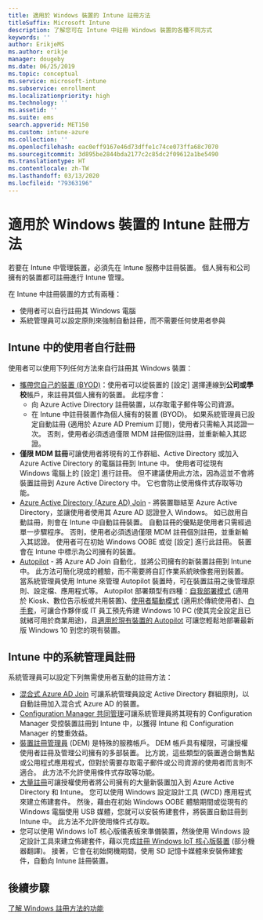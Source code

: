 ```yaml
---
title: 適用於 Windows 裝置的 Intune 註冊方法
titleSuffix: Microsoft Intune
description: 了解您可在 Intune 中註冊 Windows 裝置的各種不同方式
keywords: ''
author: ErikjeMS
ms.author: erikje
manager: dougeby
ms.date: 06/25/2019
ms.topic: conceptual
ms.service: microsoft-intune
ms.subservice: enrollment
ms.localizationpriority: high
ms.technology: ''
ms.assetid: ''
ms.suite: ems
search.appverid: MET150
ms.custom: intune-azure
ms.collection: ''
ms.openlocfilehash: eac0eff9167e46d73dffe1c74ce073ffa68c7070
ms.sourcegitcommit: 3d895be2844bda2177c2c85dc2f09612a1be5490
ms.translationtype: HT
ms.contentlocale: zh-TW
ms.lasthandoff: 03/13/2020
ms.locfileid: "79363196"
---
```

# <a name="intune-enrollment-methods-for-windows-devices"></a>適用於 Windows 裝置的 Intune 註冊方法

若要在 Intune 中管理裝置，必須先在 Intune 服務中註冊裝置。 個人擁有和公司擁有的裝置都可註冊進行 Intune 管理。 

在 Intune 中註冊裝置的方式有兩種：
- 使用者可以自行註冊其 Windows 電腦 
- 系統管理員可以設定原則來強制自動註冊，而不需要任何使用者參與

## <a name="user-self-enrollment-in-intune"></a>Intune 中的使用者自行註冊

使用者可以使用下列任何方法來自行註冊其 Windows 裝置：

- [攜帶您自己的裝置 (BYOD)](https://docs.microsoft.com/user-help/enroll-windows-10-device)：使用者可以從裝置的 [設定]  選擇連線到**公司或學校**帳戶，來註冊其個人擁有的裝置。 此程序會：
  - 向 Azure Active Directory 註冊裝置，以存取電子郵件等公司資源。
  - 在 Intune 中註冊裝置作為個人擁有的裝置 (BYOD)。
如果系統管理員已設定自動註冊 (適用於 Azure AD Premium 訂閱)，使用者只需輸入其認證一次。 否則，使用者必須透過僅限 MDM 註冊個別註冊，並重新輸入其認證。  
- **僅限 MDM 註冊**可讓使用者將現有的工作群組、Active Directory 或加入 Azure Active Directory 的電腦註冊到 Intune 中。 使用者可從現有 Windows 電腦上的 [設定] 進行註冊。 但不建議使用此方法，因為這並不會將裝置註冊到 Azure Active Directory 中。 它也會防止使用條件式存取等功能。
- [Azure Active Directory (Azure AD) Join](https://docs.microsoft.com/azure/active-directory/user-help/user-help-join-device-on-network) - 將裝置聯結至 Azure Active Directory，並讓使用者使用其 Azure AD 認證登入 Windows。 如已啟用自動註冊，則會在 Intune 中自動註冊裝置。 自動註冊的優點是使用者只需經過單一步驟程序。 否則，使用者必須透過僅限 MDM 註冊個別註冊，並重新輸入其認證。 使用者可在初始 Windows OOBE 或從 [設定] 進行此註冊。 裝置會在 Intune 中標示為公司擁有的裝置。
- [Autopilot](enrollment-autopilot.md) - 將 Azure AD Join 自動化，並將公司擁有的新裝置註冊到 Intune 中。 此方法可簡化現成的體驗，而不需要將自訂作業系統映像套用到裝置。 當系統管理員使用 Intune 來管理 Autopilot 裝置時，可在裝置註冊之後管理原則、設定檔、應用程式等。  Autopilot 部署類型有四種：[自我部署模式](https://docs.microsoft.com/windows/deployment/windows-autopilot/self-deploying) (適用於 Kiosk、數位告示板或共用裝置)、[使用者驅動模式](https://docs.microsoft.com/windows/deployment/windows-autopilot/user-driven) (適用於傳統使用者)、[白手套](https://docs.microsoft.com/windows/deployment/windows-autopilot/white-glove)，可讓合作夥伴或 IT 員工預先佈建 Windows 10 PC (使其完全設定且已就緒可用於商業用途)，且[適用於現有裝置的 Autopilot](https://docs.microsoft.com/windows/deployment/windows-autopilot/existing-devices) 可讓您輕鬆地部署最新版 Windows 10 到您的現有裝置。

## <a name="administrator-based-enrollment-in-intune"></a>Intune 中的系統管理員註冊

系統管理員可以設定下列無需使用者互動的註冊方法：

- [混合式 Azure AD Join](https://docs.microsoft.com/windows/client-management/mdm/enroll-a-windows-10-device-automatically-using-group-policy) 可讓系統管理員設定 Active Directory 群組原則，以自動註冊加入混合式 Azure AD 的裝置。
- [Configuration Manager 共同管理](https://docs.microsoft.com/configmgr/comanage/overview)可讓系統管理員將其現有的 Configuration Manager 受控裝置註冊到 Intune 中，以獲得 Intune 和 Configuration Manager 的雙重效益。
- [裝置註冊管理員](device-enrollment-manager-enroll.md) (DEM) 是特殊的服務帳戶。 DEM 帳戶具有權限，可讓授權使用者註冊及管理公司擁有的多部裝置。 比方說，這些類型的裝置適合銷售點或公用程式應用程式，但對於需要存取電子郵件或公司資源的使用者而言則不適合。 此方法不允許使用條件式存取等功能。 
- [大量註冊](windows-bulk-enroll.md)可讓授權使用者將公司擁有的大量新裝置加入到 Azure Active Directory 和 Intune。 您可以使用 Windows 設定設計工具 (WCD) 應用程式來建立佈建套件。 然後，藉由在初始 Windows OOBE 體驗期間或從現有的 Windows 電腦使用 USB 媒體，您就可以安裝佈建套件，將裝置自動註冊到 Intune 中。 此方法不允許使用條件式存取。
- 您可以使用 Windows IoT 核心版儀表板來準備裝置，然後使用 Windows 設定設計工具來建立佈建套件，藉以完成[註冊 Windows IoT 核心版裝置](https://docs.microsoft.com/windows/iot-core/manage-your-device/intunedeviceenrollment) \(部分機器翻譯\)。 接著，它會在初始開機期間，使用 SD 記憶卡媒體來安裝佈建套件，自動向 Intune 註冊裝置。

## <a name="next-steps"></a>後續步驟

[了解 Windows 註冊方法的功能](enrollment-method-capab.md)
